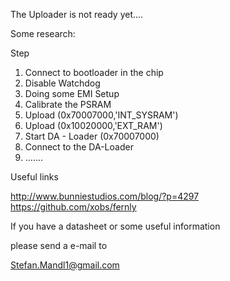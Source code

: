 
The Uploader is not ready yet....


Some research:


Step

1. Connect to bootloader in the chip
2. Disable Watchdog
3. Doing some EMI Setup
4. Calibrate the PSRAM
5. Upload (0x70007000,'INT_SYSRAM')
6. Upload (0x10020000,'EXT_RAM')
7. Start DA - Loader (0x70007000)
8. Connect to the DA-Loader
9. .......



Useful links

http://www.bunniestudios.com/blog/?p=4297
https://github.com/xobs/fernly


If you have a datasheet or some useful information

please send a e-mail to

Stefan.Mandl1@gmail.com
